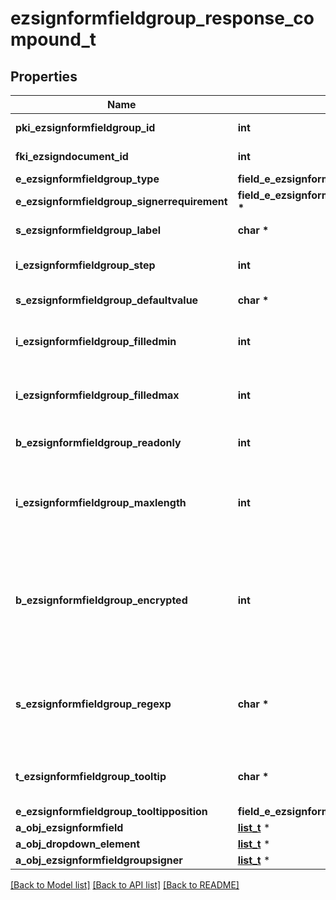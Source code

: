 # ezsignformfieldgroup_response_compound_t

## Properties
Name | Type | Description | Notes
------------ | ------------- | ------------- | -------------
**pki_ezsignformfieldgroup_id** | **int** | The unique ID of the Ezsignformfieldgroup | 
**fki_ezsigndocument_id** | **int** | The unique ID of the Ezsigndocument | 
**e_ezsignformfieldgroup_type** | **field_e_ezsignformfieldgroup_type_t \*** |  | 
**e_ezsignformfieldgroup_signerrequirement** | **field_e_ezsignformfieldgroup_signerrequirement_t \*** |  | 
**s_ezsignformfieldgroup_label** | **char \*** | The Label for the Ezsignformfieldgroup | 
**i_ezsignformfieldgroup_step** | **int** | The step when the Ezsignsigner will be invited to fill the form fields | 
**s_ezsignformfieldgroup_defaultvalue** | **char \*** | The default value for the Ezsignformfieldgroup | 
**i_ezsignformfieldgroup_filledmin** | **int** | The minimum number of Ezsignformfield that must be filled in the Ezsignformfieldgroup | 
**i_ezsignformfieldgroup_filledmax** | **int** | The maximum number of Ezsignformfield that must be filled in the Ezsignformfieldgroup | 
**b_ezsignformfieldgroup_readonly** | **int** | Whether the Ezsignformfieldgroup is read only or not. | 
**i_ezsignformfieldgroup_maxlength** | **int** | The maximum length for the value in the Ezsignformfieldgroup  This can only be set if eEzsignformfieldgroupType is **Text** or **Textarea** | [optional] 
**b_ezsignformfieldgroup_encrypted** | **int** | Whether the Ezsignformfieldgroup is encrypted in the database or not. Encrypted values are not displayed on the Ezsigndocument. This can only be set if eEzsignformfieldgroupType is **Text** or **Textarea** | [optional] 
**s_ezsignformfieldgroup_regexp** | **char \*** | A regular expression to indicate what values are acceptable for the Ezsignformfieldgroup.  This can only be set if eEzsignformfieldgroupType is **Text** or **Textarea** | [optional] 
**t_ezsignformfieldgroup_tooltip** | **char \*** | A tooltip that will be presented to Ezsignsigner about the Ezsignformfieldgroup | [optional] 
**e_ezsignformfieldgroup_tooltipposition** | **field_e_ezsignformfieldgroup_tooltipposition_t \*** |  | [optional] 
**a_obj_ezsignformfield** | [**list_t**](ezsignformfield_response_compound.md) \* |  | 
**a_obj_dropdown_element** | [**list_t**](custom_dropdown_element_response_compound.md) \* |  | [optional] 
**a_obj_ezsignformfieldgroupsigner** | [**list_t**](ezsignformfieldgroupsigner_response_compound.md) \* |  | 

[[Back to Model list]](../README.md#documentation-for-models) [[Back to API list]](../README.md#documentation-for-api-endpoints) [[Back to README]](../README.md)


